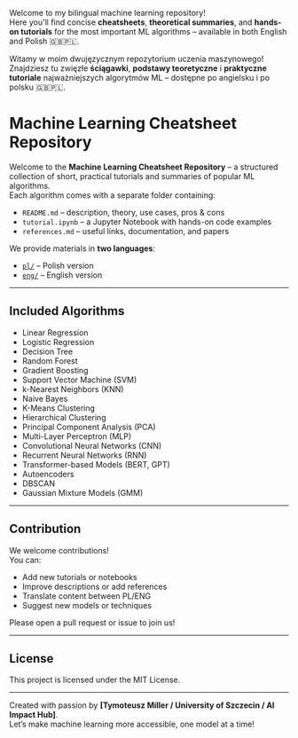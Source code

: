 

Welcome to my bilingual machine learning repository!  
Here you'll find concise **cheatsheets**, **theoretical summaries**, and **hands-on tutorials** for the most important ML algorithms – available in both English and Polish 🇬🇧🇵🇱.

Witamy w moim dwujęzycznym repozytorium uczenia maszynowego!  
Znajdziesz tu zwięzłe **ściągawki**, **podstawy teoretyczne** i **praktyczne tutoriale** najważniejszych algorytmów ML – dostępne po angielsku i po polsku 🇬🇧🇵🇱.



# Machine Learning Cheatsheet Repository

Welcome to the **Machine Learning Cheatsheet Repository** – a structured collection of short, practical tutorials and summaries of popular ML algorithms.  
Each algorithm comes with a separate folder containing:

- `README.md` – description, theory, use cases, pros & cons
- `tutorial.ipynb` – a Jupyter Notebook with hands-on code examples
- `references.md` – useful links, documentation, and papers

We provide materials in **two languages**:
- [`pl/`](./pl/) – Polish version  
- [`eng/`](./eng/) – English version

---

## Included Algorithms

- Linear Regression
- Logistic Regression
- Decision Tree
- Random Forest
- Gradient Boosting
- Support Vector Machine (SVM)
- k-Nearest Neighbors (KNN)
- Naive Bayes
- K-Means Clustering
- Hierarchical Clustering
- Principal Component Analysis (PCA)
- Multi-Layer Perceptron (MLP)
- Convolutional Neural Networks (CNN)
- Recurrent Neural Networks (RNN)
- Transformer-based Models (BERT, GPT)
- Autoencoders
- DBSCAN
- Gaussian Mixture Models (GMM)

---

## Contribution

We welcome contributions!  
You can:
- Add new tutorials or notebooks
- Improve descriptions or add references
- Translate content between PL/ENG
- Suggest new models or techniques

Please open a pull request or issue to join us!

---

## License

This project is licensed under the MIT License.

---

Created with passion by **[Tymoteusz Miller / University of Szczecin / AI Impact Hub]**.  
Let’s make machine learning more accessible, one model at a time!
